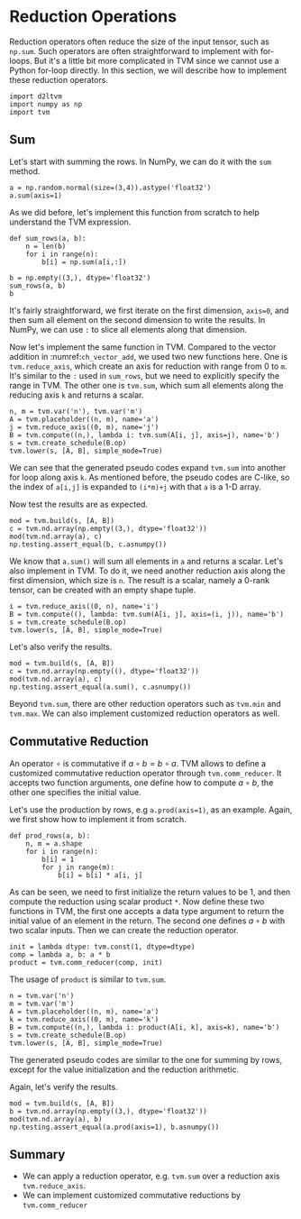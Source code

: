# Reduction Operations

Reduction operators often reduce the size of the input tensor, such as `np.sum`. Such operators are often straightforward to implement with for-loops. But it's a little bit more complicated in TVM since we cannot use a Python for-loop directly. In this section, we will describe how to implement these reduction operators. 

```{.python .input}
import d2ltvm
import numpy as np
import tvm
```

## Sum

Let's start with summing the rows. In NumPy, we can do it with the `sum` method.

```{.python .input  n=29}
a = np.random.normal(size=(3,4)).astype('float32')
a.sum(axis=1)
```

As we did before, let's implement this function from scratch to help understand the TVM expression.

```{.python .input  n=2}
def sum_rows(a, b):
    n = len(b)
    for i in range(n):
        b[i] = np.sum(a[i,:])

b = np.empty((3,), dtype='float32')
sum_rows(a, b)
b
```

It's fairly straightforward, we first iterate on the first dimension, `axis=0`, and then sum all element on the second dimension to write the results. In NumPy, we can use `:` to slice all elements along that dimension.

Now let's implement the same function in TVM. Compared to the vector addition in :numref:`ch_vector_add`, we used two new functions here. One is `tvm.reduce_axis`, which create an axis for reduction with range from 0 to `m`. It's similar to the `:` used in `sum_rows`, but we need to explicitly specify the range in TVM. The other one is `tvm.sum`, which sum all elements along the reducing axis `k` and returns a scalar.

```{.python .input  n=30}
n, m = tvm.var('n'), tvm.var('m')
A = tvm.placeholder((n, m), name='a')
j = tvm.reduce_axis((0, m), name='j')
B = tvm.compute((n,), lambda i: tvm.sum(A[i, j], axis=j), name='b')
s = tvm.create_schedule(B.op)
tvm.lower(s, [A, B], simple_mode=True)
```

We can see that the generated pseudo codes expand `tvm.sum` into another for loop along axis `k`. As mentioned before, the pseudo codes are C-like, so the index of `a[i,j]` is expanded to `(i*m)+j` with that `a` is a 1-D array.

Now test the results are as expected.

```{.python .input  n=5}
mod = tvm.build(s, [A, B])
c = tvm.nd.array(np.empty((3,), dtype='float32'))
mod(tvm.nd.array(a), c)
np.testing.assert_equal(b, c.asnumpy())
```

We know that `a.sum()` will sum all elements in `a` and returns a scalar. Let's also implement in TVM. To do it, we need another reduction axis along the first dimension, which size is `n`. The result is a scalar, namely a 0-rank tensor, can be created with an empty shape tuple.

```{.python .input  n=31}
i = tvm.reduce_axis((0, n), name='i')
B = tvm.compute((), lambda: tvm.sum(A[i, j], axis=(i, j)), name='b')
s = tvm.create_schedule(B.op)
tvm.lower(s, [A, B], simple_mode=True)
```

Let's also verify the results.

```{.python .input  n=17}
mod = tvm.build(s, [A, B])
c = tvm.nd.array(np.empty((), dtype='float32'))
mod(tvm.nd.array(a), c)
np.testing.assert_equal(a.sum(), c.asnumpy())
```

Beyond `tvm.sum`, there are other reduction operators such as `tvm.min` and `tvm.max`. We can also implement customized reduction operators as well.

## Commutative Reduction

An operator $\circ$ is commutative if $a\circ b = b\circ a$. TVM allows to define a customized commutative reduction operator through `tvm.comm_reducer`. It accepts two function arguments, one define how to compute $a\circ b$, the other one specifies the initial value.

Let's use the production by rows, e.g `a.prod(axis=1)`, as an example. Again, we first show how to implement it from scratch.

```{.python .input  n=25}
def prod_rows(a, b):
    n, m = a.shape
    for i in range(n):
        b[i] = 1
        for j in range(m):
            b[i] = b[i] * a[i, j]
```

As can be seen, we need to first initialize the return values to be 1, and then compute the reduction using scalar product `*`. Now define these two functions in TVM, the first one accepts a data type argument to return the initial value of an element in the return. The second one defines $a\circ b$ with two scalar inputs. Then we can create the reduction operator.

```{.python .input}
init = lambda dtype: tvm.const(1, dtype=dtype)
comp = lambda a, b: a * b
product = tvm.comm_reducer(comp, init)
```

The usage of `product` is similar to `tvm.sum`.

```{.python .input  n=26}
n = tvm.var('n')
m = tvm.var('m')
A = tvm.placeholder((n, m), name='a')
k = tvm.reduce_axis((0, m), name='k')
B = tvm.compute((n,), lambda i: product(A[i, k], axis=k), name='b')
s = tvm.create_schedule(B.op)
tvm.lower(s, [A, B], simple_mode=True)
```

The generated pseudo codes are similar to the one for summing by rows, except for the value initialization and the reduction arithmetic.

Again, let's verify the results.

```{.python .input  n=28}
mod = tvm.build(s, [A, B])
b = tvm.nd.array(np.empty((3,), dtype='float32'))
mod(tvm.nd.array(a), b)
np.testing.assert_equal(a.prod(axis=1), b.asnumpy())
```

## Summary

- We can apply a reduction operator, e.g. `tvm.sum` over a reduction axis `tvm.reduce_axis`.
- We can implement customized commutative reductions by `tvm.comm_reducer`
